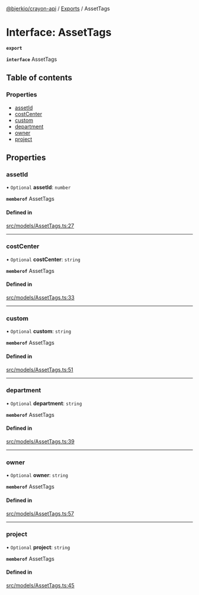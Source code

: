 [@bjerkio/crayon-api](../README.md) / [Exports](../modules.md) / AssetTags

# Interface: AssetTags

**`export`**

**`interface`** AssetTags

## Table of contents

### Properties

- [assetId](AssetTags.md#assetid)
- [costCenter](AssetTags.md#costcenter)
- [custom](AssetTags.md#custom)
- [department](AssetTags.md#department)
- [owner](AssetTags.md#owner)
- [project](AssetTags.md#project)

## Properties

### assetId

• `Optional` **assetId**: `number`

**`memberof`** AssetTags

#### Defined in

[src/models/AssetTags.ts:27](https://github.com/bjerkio/crayon-api-js/blob/22cd66d/src/models/AssetTags.ts#L27)

___

### costCenter

• `Optional` **costCenter**: `string`

**`memberof`** AssetTags

#### Defined in

[src/models/AssetTags.ts:33](https://github.com/bjerkio/crayon-api-js/blob/22cd66d/src/models/AssetTags.ts#L33)

___

### custom

• `Optional` **custom**: `string`

**`memberof`** AssetTags

#### Defined in

[src/models/AssetTags.ts:51](https://github.com/bjerkio/crayon-api-js/blob/22cd66d/src/models/AssetTags.ts#L51)

___

### department

• `Optional` **department**: `string`

**`memberof`** AssetTags

#### Defined in

[src/models/AssetTags.ts:39](https://github.com/bjerkio/crayon-api-js/blob/22cd66d/src/models/AssetTags.ts#L39)

___

### owner

• `Optional` **owner**: `string`

**`memberof`** AssetTags

#### Defined in

[src/models/AssetTags.ts:57](https://github.com/bjerkio/crayon-api-js/blob/22cd66d/src/models/AssetTags.ts#L57)

___

### project

• `Optional` **project**: `string`

**`memberof`** AssetTags

#### Defined in

[src/models/AssetTags.ts:45](https://github.com/bjerkio/crayon-api-js/blob/22cd66d/src/models/AssetTags.ts#L45)
